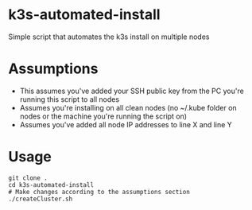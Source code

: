 # k3s-automated-install
Simple script that automates the k3s install on multiple nodes

# Assumptions
* This assumes you've added your SSH public key from the PC you're running this script to all nodes
* Assumes you're installing on all clean nodes (no ~/.kube folder on nodes or the machine you're running the script on)
* Assumes you've added all node IP addresses to line X and line Y

# Usage

```
git clone .
cd k3s-automated-install
# Make changes according to the assumptions section
./createCluster.sh
```
